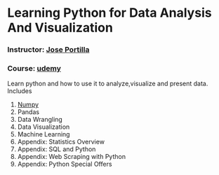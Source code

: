 # Learning Python for Data Analysis And Visualization

### **Instructor:** [Jose Portilla](https://www.linkedin.com/in/jmportilla)
### **Course:**     [udemy](https://www.udemy.com/learning-python-for-data-analysis-and-visualization/learn/v4/overview)


Learn python and how to use it to analyze,visualize and present data. Includes 

1. [Numpy](https://github.com/time2036/Python_Visualization/blob/master/1_Numpy.ipynb)
1. Pandas
1. Data Wrangling
1. Data Visualization
1. Machine Learning
1. Appendix: Statistics Overview
1. Appendix: SQL and Python
1. Appendix: Web Scraping with Python
1. Appendix: Python Special Offers
